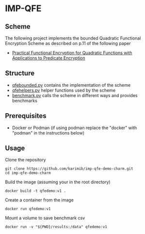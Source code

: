 # IMP-QFE

## Scheme

The following project implements the bounded Quadratic Functional Encryption Scheme as described on p.11 of the following paper

* [Practical Functional Encryption for Quadratic Functions with Applications to Predicate Encryption](https://eprint.iacr.org/2017/151.pdf)

## Structure

* [qfebounded.py](./qfebounded.py) contains the implementation of the scheme
* [qfehelpers.py](./qfehelpers.py) helper functions used by the scheme
* [benchmark.py](./benchmark.py) calls the scheme in different ways and provides benchmarks

## Prerequisites

* Docker or Podman (if using podman replace the "docker" with "podman" in the instructions below)

## Usage

Clone the repository

```shell
git clone https://github.com/karimib/imp-qfe-demo-charm.git
cd imp-qfe-demo-charm
```

Build the image (assuming your in the root directory)

```shell
docker build -t qfedemo:v1 .
```

Create a container from the image

```shell
docker run qfedemo:v1 
```

Mount a volume to save benchmark csv

````shell
docker run -v "${PWD}/results:/data" qfedemo:v1 
````
